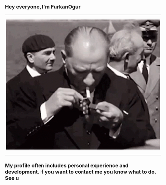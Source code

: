 ### Hey everyone, I'm FurkanOgur
<hr>
<p align="center">
   <img src="https://github.com/furkanogur/furkanogur/blob/main/atam.gif"/>
</p>
<hr>

### My profile often includes personal experience and development. If you want to contact me you know what to do. See u 

<!--
### Kullandığım Oyun Platformları
<br>
<span>&nbsp;&nbsp;&nbsp;&nbsp;&nbsp;</span><a href=" " target="blank"><img align="center" src="https://github.com/furkanogr/furkanogr/blob/main/Game%20Icons/Epic.png" height="30" /></a> 
<span>&nbsp;&nbsp;&nbsp;</span><a href=" " target="blank"><img align="center" src="https://github.com/furkanogr/furkanogr/blob/main/Game%20Icons/LoL.png" height="30" /></a>
<span>&nbsp;&nbsp;&nbsp;</span><a href=" " target="blank"><img align="center" src="https://github.com/furkanogr/furkanogr/blob/main/Game%20Icons/Xbox.png" height="30" /></a> 
<span>&nbsp;&nbsp;&nbsp;</span><a href="" target="blank"><img align="center" src="https://github.com/furkanogr/furkanogr/blob/main/Game%20Icons/Steam.png" height="30" /></a>
-->

<!--
**furkanogr/furkanogr** is a ✨ _special_ ✨ repository because its `README.md` (this file) appears on your GitHub profile.

Here are some ideas to get you started:

- 🔭 I’m currently working on ...
- 🌱 I’m currently learning ...
- 👯 I’m looking to collaborate on ...
- 🤔 I’m looking for help with ...
- 💬 Ask me about ...
- 📫 How to reach me: ...
- 😄 Pronouns: ...
- ⚡ Fun fact: ...
-->
